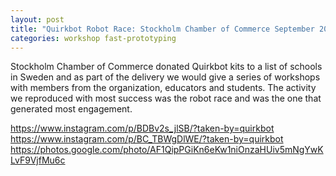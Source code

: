 ```yaml
---
layout: post
title: "Quirkbot Robot Race: Stockholm Chamber of Commerce September 2016"
categories: workshop fast-prototyping
---
```


Stockholm Chamber of Commerce donated Quirkbot kits to a list of schools in Sweden and as part of the delivery we would give a series of workshops with members from the organization, educators and students. The activity we reproduced with most success was the robot race and was the one that generated most engagement.

https://www.instagram.com/p/BDBv2s_jlSB/?taken-by=quirkbot
https://www.instagram.com/p/BC_TBWgDlWE/?taken-by=quirkbot
https://photos.google.com/photo/AF1QipPGiKn6eKw1niOnzaHUiv5mNgYwKLvF9VjfMu6c
